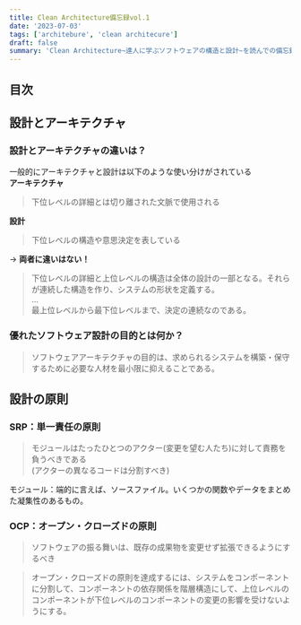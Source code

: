 ```yaml
---
title: Clean Architecture備忘録vol.1
date: '2023-07-03'
tags: ['architebure', 'clean architecure']
draft: false
summary: 'Clean Architecture~達人に学ぶソフトウェアの構造と設計~を読んでの備忘録vol.1'
---
```


## 目次

<TOCInline toc={props.toc} exclude="目次" toHeading={3} />

## 設計とアーキテクチャ
### 設計とアーキテクチャの違いは？
一般的にアーキテクチャと設計は以下のような使い分けがされている  
**アーキテクチャ**
> 下位レベルの詳細とは切り離された文脈で使用される

**設計**
> 下位レベルの構造や意思決定を表している 

→ **両者に違いはない！**
> 下位レベルの詳細と上位レベルの構造は全体の設計の一部となる。それらが連続した構造を作り、システムの形状を定義する。  
...  
最上位レベルから最下位レベルまで、決定の連続なのである。

### 優れたソフトウェア設計の目的とは何か？
> ソフトウェアアーキテクチャの目的は、求められるシステムを構築・保守するために必要な人材を最小限に抑えることである。

## 設計の原則
### SRP：単一責任の原則

> モジュールはたったひとつのアクター(変更を望む人たち)に対して責務を負うべきである  
(アクターの異なるコードは分割すべき)

モジュール：端的に言えば、ソースファイル。いくつかの関数やデータをまとめた凝集性のあるもの。

### OCP：オープン・クローズドの原則

> ソフトウェアの振る舞いは、既存の成果物を変更せず拡張できるようにするべき 

> オープン・クローズドの原則を達成するには、システムをコンポーネントに分割して、コンポーネントの依存関係を階層構造にして、上位レベルのコンポーネントが下位レベルのコンポーネントの変更の影響を受けないようにする。


